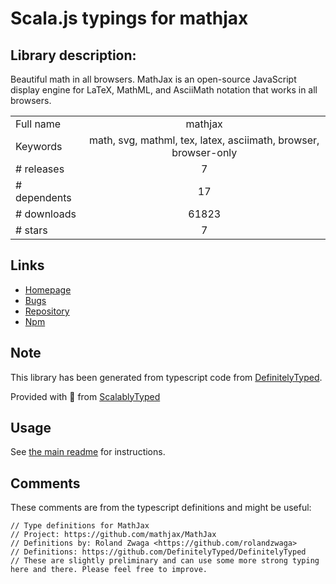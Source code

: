 
# Scala.js typings for mathjax


## Library description:
Beautiful math in all browsers. MathJax is an open-source JavaScript display engine for LaTeX, MathML, and AsciiMath notation that works in all browsers.

|                    |                 |
| ------------------ | :-------------: |
| Full name          | mathjax |
| Keywords           | math, svg, mathml, tex, latex, asciimath, browser, browser-only |
| # releases         | 7 |
| # dependents       | 17 |
| # downloads        | 61823 |
| # stars            | 7 |

## Links
- [Homepage](https://github.com/mathjax/MathJax#readme)
- [Bugs](http://github.com/mathjax/MathJax/issues)
- [Repository](https://github.com/mathjax/MathJax)
- [Npm](https://www.npmjs.com/package/mathjax)
    


## Note
This library has been generated from typescript code from [DefinitelyTyped](https://definitelytyped.org).

Provided with :purple_heart: from [ScalablyTyped](https://github.com/oyvindberg/ScalablyTyped)

## Usage
See [the main readme](../../readme.md) for instructions.

## Comments

These comments are from the typescript definitions and might be useful:
```
// Type definitions for MathJax
// Project: https://github.com/mathjax/MathJax
// Definitions by: Roland Zwaga <https://github.com/rolandzwaga>
// Definitions: https://github.com/DefinitelyTyped/DefinitelyTyped
// These are slightly preliminary and can use some more strong typing here and there. Please feel free to improve.

```

